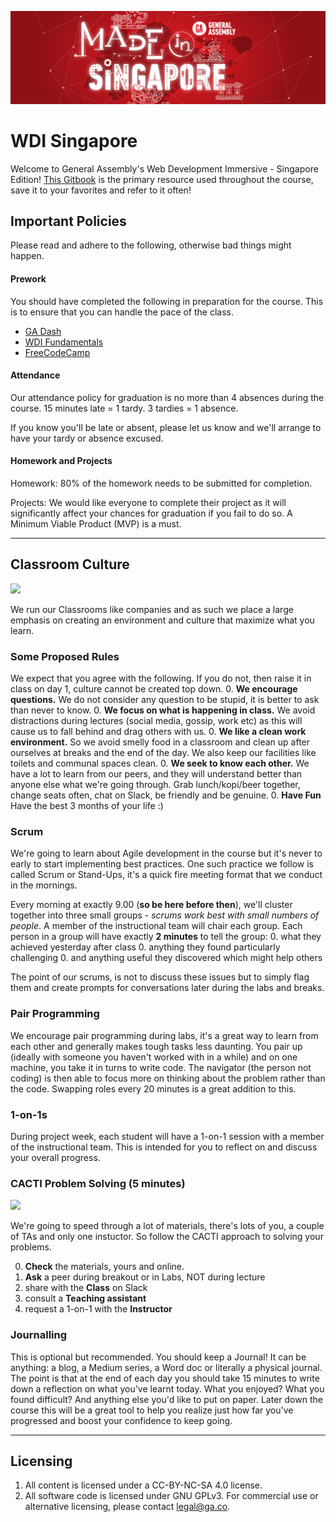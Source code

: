 ![GA Logo](./_assets/ga_made_in_singapore.png)
# WDI Singapore

Welcome to General Assembly's Web Development Immersive - Singapore Edition!
[This Gitbook](https://jeremiahalex.gitbooks.io/wdi-sg/content/) is the primary resource used throughout the course, save it to your favorites and refer to it often!

## Important Policies
Please read and adhere to the following, otherwise bad things might happen.

#### Prework
You should have completed the following in preparation for the course. This is to ensure that you can handle the pace of the class.

* [GA Dash](https://dash.generalassemb.ly/)
* [WDI Fundamentals](http://fundamentals.generalassemb.ly/)
* [FreeCodeCamp](http://www.freecodecamp.com/)

#### Attendance
Our attendance policy for graduation is no more than 4 absences during the
course. 15 minutes late = 1 tardy. 3 tardies = 1 absence.

If you know you'll be late or absent, please let us know and we'll arrange
to have your tardy or absence excused.

#### Homework and Projects
Homework: 80% of the homework needs to be submitted for completion.

Projects:  We would like everyone to complete their project as it will significantly affect your chances for graduation if you fail to do so. A Minimum Viable Product (MVP) is a must.

---
## Classroom Culture

![](http://assets.amuniversal.com/eddf14e06d5101301d7a001dd8b71c47)

We run our Classrooms like companies and as such we place a large emphasis on creating an environment and culture that maximize what you learn.

### Some Proposed Rules
We expect that you agree with the following. If you do not, then raise it in class on day 1, culture cannot be created top down.
0. __We encourage questions.__ We do not consider any question to be stupid, it is better to ask than never to know.
0. __We focus on what is happening in class.__ We avoid distractions during lectures (social media, gossip, work etc) as this will cause us to fall behind and drag others with us.
0. __We like a clean work environment.__ So we avoid smelly food in a classroom and clean up after ourselves at breaks and the end of the day. We also keep our facilities like toilets and communal spaces clean.
0. __We seek to know each other.__ We have a lot to learn from our peers, and they will understand better than anyone else what we're going through. Grab lunch/kopi/beer together, change seats often, chat on Slack, be friendly and be genuine.
0. __Have Fun__ Have the best 3 months of your life :)

### Scrum
We're going to learn about Agile development in the course but it's never to early to start implementing best practices. One such practice we follow is called Scrum or Stand-Ups, it's a quick fire meeting format that we conduct in the mornings.

Every morning at exactly 9.00 (__so be here before then__), we'll cluster together into three small groups - _scrums work best with small numbers of people_. A member of the instructional team will chair each group. Each person in a group will have exactly __2 minutes__ to tell the group:
0. what they achieved yesterday after class
0. anything they found particularly challenging
0. and anything useful they discovered which might help others

The point of our scrums, is not to discuss these issues but to simply flag them and create prompts for conversations later during the labs and breaks.

### Pair Programming
We encourage pair programming during labs, it's a great way to learn from each other and generally makes tough tasks less daunting. You pair up (ideally with someone you haven't worked with in a while) and on one machine, you take it in turns to write code. The navigator (the person not coding) is then able to focus more on thinking about the problem rather than the code. Swapping roles every 20 minutes is a great addition to this.

### 1-on-1s
During project week, each student will have a 1-on-1 session with a member of the instructional team. This is intended for you to reflect on and discuss your overall progress.

### CACTI Problem Solving (5 minutes)
![](http://vignette3.wikia.nocookie.net/finalfantasy/images/0/09/Cactuar_FFX.png/revision/latest?cb=20130928021923)

We're going to speed through a lot of materials, there's lots of you, a couple of TAs and only one instuctor. So follow the CACTI approach to solving your problems.

0. __Check__ the materials, yours and online.
0. __Ask__ a peer during breakout or in Labs, NOT during lecture
0. share with the __Class__ on Slack
0. consult a __Teaching assistant__
0. request a 1-on-1 with the __Instructor__

### Journalling
This is optional but recommended. You should keep a Journal! It can be anything: a blog, a Medium series, a Word doc or literally a physical journal. The point is that at the end of each day you should take 15 minutes to write down a reflection on what you've learnt today. What you enjoyed? What you found difficult? And anything else you'd like to put on paper. Later down the course this will be a great tool to help you realize just how far you've progressed and boost your confidence to keep going.

---
## Licensing
1. All content is licensed under a CC-BY-NC-SA 4.0 license.
2. All software code is licensed under GNU GPLv3. For commercial use or alternative licensing, please contact legal@ga.co.
